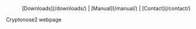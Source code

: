 <p style="text-align: right">[Downloads](/downloads/) | [Manual](/manual/) | [Contact](/contact/)</p>
Cryptonose2 webpage
